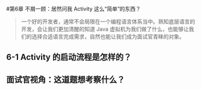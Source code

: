 #第6章 不屑一顾：居然问我 Activity 这么“简单”的东西？

> 一个好的开发者，通常不会局限在一个编程语言体系当中。熟知底层语言的开发，会让我们更加清醒的知道 Java 虚拟机为我们做了什么，也能够让我们的选择合适语言完成需求，自然也能让我们成为面试官青睐的对象。

## 6-1 Activity 的启动流程是怎样的？

## 面试官视角：这道题想考察什么？

